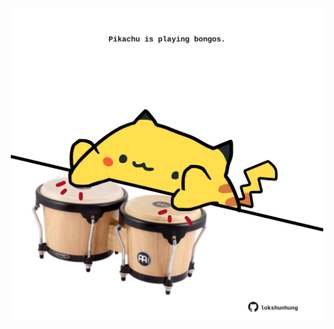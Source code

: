 <!-- built at 26/02/2024, 10:00:48 UTC -->
<p align="center">
  <img width="500" height="500" src="./ReadmeImage.svg">
</p>
